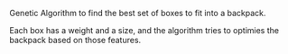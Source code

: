 Genetic Algorithm to find the best set of boxes to fit into a backpack.

Each box has a weight and a size, and the algorithm tries to optimies the backpack based on those features.
